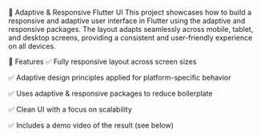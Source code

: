 📱 Adaptive & Responsive Flutter UI
This project showcases how to build a responsive and adaptive user interface in Flutter using the adaptive and responsive packages. The layout adapts seamlessly across mobile, tablet, and desktop screens, providing a consistent and user-friendly experience on all devices.

🎯 Features
✅ Fully responsive layout across screen sizes

✅ Adaptive design principles applied for platform-specific behavior

✅ Uses adaptive & responsive packages to reduce boilerplate

✅ Clean UI with a focus on scalability

✅ Includes a demo video of the result (see below)




